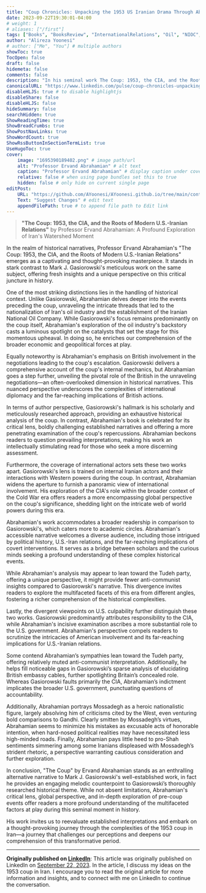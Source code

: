 ```yaml
---
title: "Coup Chronicles: Unpacking the 1953 US Iranian Drama Through Abrahamian's Critical Lens"
date: 2023-09-22T19:30:01-04:00
# weight: 1
# aliases: ["/first"]
tags: ["Books", "BooksReview", "InternationalRelations", "Oil", "NIOC", "coup", "politics", "history", "Gasiorowski", "Mosaddeq", "Ervand Abrahamian", "The Coup", "1953 coup", "U.S.-Iranian relations", "historical narratives", "British involvement", "international diplomacy", "critical lens", "global perspective", "covert interventions"]
author: "Alireza Yoonesi"
# author: ["Me", "You"] # multiple authors
showToc: true
TocOpen: false
draft: false
hidemeta: false
comments: false
description: "In his seminal work The Coup: 1953, the CIA, and the Roots of Modern U.S.-Iranian Relations, Professor Ervand Abrahamian offers a penetrating examination of the 1953 coup in Iran that stands in stark contrast to established historical narratives like Mark J. Gasiorowski's. Delving deeper into pre-coup events and British involvement, Abrahamian provides invaluable context and global perspective to understand the intricate political and economic forces at play. Though not without limitations in his sympathies toward Mossadegh and the Tudeh party, Abrahamian's critical lens compels readers to reconsider prevailing interpretations and deepen their comprehension of this watershed moment's complexities and far-reaching implications for U.S.-Iran relations. His accessible narrative makes the book intriguing for lay and academic audiences alike."
canonicalURL: "https://www.linkedin.com/pulse/coup-chronicles-unpacking-1953-us-iranian-drama-through-yoonesi"
disableHLJS: true # to disable highlightjs
disableShare: false
disableHLJS: false
hideSummary: false
searchHidden: true
ShowReadingTime: true
ShowBreadCrumbs: true
ShowPostNavLinks: true
ShowWordCount: true
ShowRssButtonInSectionTermList: true
UseHugoToc: true
cover:
    image: "1695390189402.png" # image path/url
    alt: "Professor Ervand Abrahamian" # alt text
    caption: "Professor Ervand Abrahamian" # display caption under cover
    relative: false # when using page bundles set this to true
    hidden: false # only hide on current single page
editPost:
    URL: "https://github.com/AYoonesi/AYoonesi.github.io/tree/main/content"
    Text: "Suggest Changes" # edit text
    appendFilePath: true # to append file path to Edit link
---
```


> **"The Coup: 1953, the CIA, and the Roots of Modern U.S.-Iranian Relations"** by Professor Ervand Abrahamian: A Profound Exploration of Iran's Watershed Moment

In the realm of historical narratives, Professor Ervand Abrahamian's "The Coup: 1953, the CIA, and the Roots of Modern U.S.-Iranian Relations" emerges as a captivating and thought-provoking masterpiece. It stands in stark contrast to Mark J. Gasiorowski's meticulous work on the same subject, offering fresh insights and a unique perspective on this critical juncture in history.

One of the most striking distinctions lies in the handling of historical context. Unlike Gasiorowski, Abrahamian delves deeper into the events preceding the coup, unraveling the intricate threads that led to the nationalization of Iran's oil industry and the establishment of the Iranian National Oil Company. While Gasiorowski's focus remains predominantly on the coup itself, Abrahamian's exploration of the oil industry's backstory casts a luminous spotlight on the catalysts that set the stage for this momentous upheaval. In doing so, he enriches our comprehension of the broader economic and geopolitical forces at play.

Equally noteworthy is Abrahamian's emphasis on British involvement in the negotiations leading to the coup's escalation. Gasiorowski delivers a comprehensive account of the coup's internal mechanics, but Abrahamian goes a step further, unveiling the pivotal role of the British in the unraveling negotiations—an often-overlooked dimension in historical narratives. This nuanced perspective underscores the complexities of international diplomacy and the far-reaching implications of British actions.

In terms of author perspective, Gasiorowski's hallmark is his scholarly and meticulously researched approach, providing an exhaustive historical analysis of the coup. In contrast, Abrahamian's book is celebrated for its critical lens, boldly challenging established narratives and offering a more penetrating examination of the coup's repercussions. Abrahamian beckons readers to question prevailing interpretations, making his work an intellectually stimulating read for those who seek a more discerning assessment.

Furthermore, the coverage of international actors sets these two works apart. Gasiorowski's lens is trained on internal Iranian actors and their interactions with Western powers during the coup. In contrast, Abrahamian widens the aperture to furnish a panoramic view of international involvement. His exploration of the CIA's role within the broader context of the Cold War era offers readers a more encompassing global perspective on the coup's significance, shedding light on the intricate web of world powers during this era.

Abrahamian's work accommodates a broader readership in comparison to Gasiorowski's, which caters more to academic circles. Abrahamian's accessible narrative welcomes a diverse audience, including those intrigued by political history, U.S.-Iran relations, and the far-reaching implications of covert interventions. It serves as a bridge between scholars and the curious minds seeking a profound understanding of these complex historical events.

While Abrahamian's analysis may appear to lean toward the Tudeh party, offering a unique perspective, it might provide fewer anti-communist insights compared to Gasiorowski's narrative. This divergence invites readers to explore the multifaceted facets of this era from different angles, fostering a richer comprehension of the historical complexities.

Lastly, the divergent viewpoints on U.S. culpability further distinguish these two works. Gasiorowski predominantly attributes responsibility to the CIA, while Abrahamian's incisive examination ascribes a more substantial role to the U.S. government. Abrahamian's perspective compels readers to scrutinize the intricacies of American involvement and its far-reaching implications for U.S.-Iranian relations.

Some contend Abrahamian’s sympathies lean toward the Tudeh party, offering relatively muted anti-communist interpretation. Additionally, he helps fill noticeable gaps in Gasiorowski’s sparse analysis of elucidating British embassy cables, further spotlighting Britain’s concealed role. Whereas Gasiorowski faults primarily the CIA, Abrahamian’s indictment implicates the broader U.S. government, punctuating questions of accountability.

Additionally, Abrahamian portrays Mossadegh as a heroic nationalistic figure, largely absolving him of criticisms cited by the West, even venturing bold comparisons to Gandhi. Clearly smitten by Mossadegh’s virtues, Abrahamian seems to minimize his mistakes as excusable acts of honorable intention, when hard-nosed political realities may have necessitated less high-minded roads. Finally, Abrahamian pays little heed to pro-Shah sentiments simmering among some Iranians displeased with Mossadegh’s strident rhetoric, a perspective warranting cautious consideration and further exploration.

In conclusion, "The Coup" by Ervand Abrahamian stands as an enthralling alternative narrative to Mark J. Gasiorowski's well-established work, in fact he provides an engaging melodic counterpoint to Gasiorowski’s thoroughly researched historical theme. While not absent limitations, Abrahamian's critical lens, global perspective, and in-depth exploration of pre-coup events offer readers a more profound understanding of the multifaceted factors at play during this seminal moment in history.

His work invites us to reevaluate established interpretations and embark on a thought-provoking journey through the complexities of the 1953 coup in Iran—a journey that challenges our perceptions and deepens our comprehension of this transformative period.

---

**Originally published on [LinkedIn](https://linkedin.com/in/AYoonesi)**: This article was originally published on LinkedIn on [September 22, 2023](https://www.linkedin.com/pulse/coup-chronicles-unpacking-1953-us-iranian-drama-through-yoonesi). In the article, I discuss my ideas on the 1953 coup in Iran. I encourage you to read the original article for more information and insights, and to connect with me on LinkedIn to continue the conversation.

